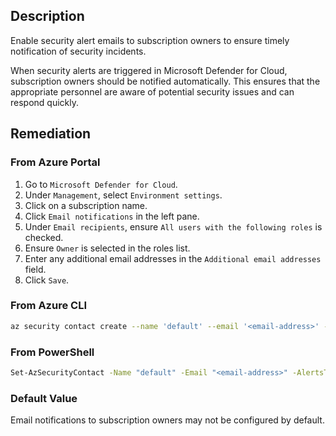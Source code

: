 ## Description

Enable security alert emails to subscription owners to ensure timely notification of security incidents.

When security alerts are triggered in Microsoft Defender for Cloud, subscription owners should be notified automatically. This ensures that the appropriate personnel are aware of potential security issues and can respond quickly.

## Remediation

### From Azure Portal

1. Go to `Microsoft Defender for Cloud`.
2. Under `Management`, select `Environment settings`.
3. Click on a subscription name.
4. Click `Email notifications` in the left pane.
5. Under `Email recipients`, ensure `All users with the following roles` is checked.
6. Ensure `Owner` is selected in the roles list.
7. Enter any additional email addresses in the `Additional email addresses` field.
8. Click `Save`.

### From Azure CLI

```bash
az security contact create --name 'default' --email '<email-address>' --alert-notifications 'On' --alerts-admins 'On'
```

### From PowerShell

```bash
Set-AzSecurityContact -Name "default" -Email "<email-address>" -AlertsToAdmins On -NotifyOnAlert On
```

### Default Value

Email notifications to subscription owners may not be configured by default.

